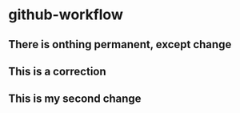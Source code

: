 # github-workflow

## There is onthing permanent, except change

## This is a correction

## This is my second change
